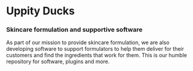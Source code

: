# Uppity Ducks #
### Skincare formulation and supportive software ###
As part of our mission to provide skincare formulation, we are also developing software to support formulators to help them deliver for their customers and find the ingredients that work for them. This is our humble repository for software, plugins and more.
